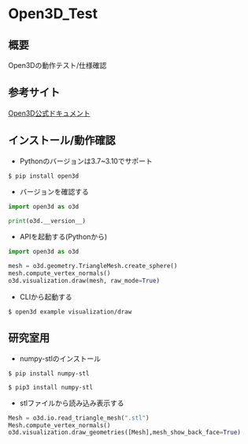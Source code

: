 # Open3D_Test
## 概要
Open3Dの動作テスト/仕様確認

## 参考サイト
[Open3D公式ドキュメント](http://www.open3d.org/docs/release/getting_started.html)

## インストール/動作確認
- Pythonのバージョンは3.7~3.10でサポート
```shell
$ pip install open3d
```

- バージョンを確認する
```py
import open3d as o3d

print(o3d.__version__)
```

- APIを起動する(Pythonから)
```py
import open3d as o3d

mesh = o3d.geometry.TriangleMesh.create_sphere()
mesh.compute_vertex_normals()
o3d.visualization.draw(mesh, raw_mode=True)
```

- CLIから起動する
```shell
$ open3d example visualization/draw
```

## 研究室用
- numpy-stlのインストール
```shell
$ pip install numpy-stl
```
```shell
$ pip3 install numpy-stl
```

- stlファイルから読み込み表示する
```python
Mesh = o3d.io.read_triangle_mesh(".stl")
Mesh.compute_vertex_normals()
o3d.visualization.draw_geometries([Mesh],mesh_show_back_face=True)
```

